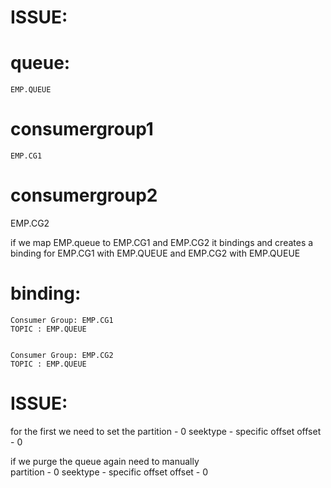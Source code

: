 
ISSUE:
======

queue:
======

    EMP.QUEUE

consumergroup1
===============

    EMP.CG1
     
consumergroup2 
==============

   EMP.CG2

if we map EMP.queue to EMP.CG1 and EMP.CG2 it bindings and creates a binding for EMP.CG1 with EMP.QUEUE and EMP.CG2 with EMP.QUEUE


binding:
========

    Consumer Group: EMP.CG1
    TOPIC : EMP.QUEUE	


    Consumer Group: EMP.CG2
    TOPIC : EMP.QUEUE	


ISSUE:
======

for the first we need to set the 
        partition - 0 
        seektype - specific offset
        offset - 0
        
if we purge the queue again need to manually      
        partition - 0 
        seektype - specific offset
        offset - 0
   
   

